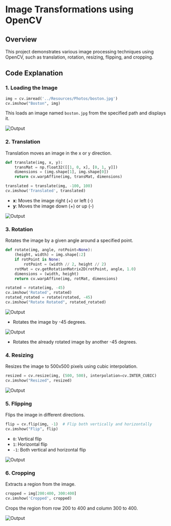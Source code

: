 # Image Transformations using OpenCV

## Overview
This project demonstrates various image processing techniques using OpenCV, such as translation, rotation, resizing, flipping, and cropping.

## Code Explanation

### 1. **Loading the Image**
```python
img = cv.imread('../Resources/Photos/boston.jpg')
cv.imshow("Boston", img)
```
This loads an image named `boston.jpg` from the specified path and displays it.

![Output](./Output%20Images/boston.png)

### 2. **Translation**
Translation moves an image in the x or y direction.
```python
def translate(img, x, y):
    transMat = np.float32([[1, 0, x], [0, 1, y]])
    dimensions = (img.shape[1], img.shape[0])
    return cv.warpAffine(img, transMat, dimensions)

translated = translate(img, -100, 100)
cv.imshow('Translated', translated)
```
- **x**: Moves the image right (+) or left (-)
- **y**: Moves the image down (+) or up (-)

![Output](./Output%20Images/Translated.png)

### 3. **Rotation**
Rotates the image by a given angle around a specified point.
```python
def rotate(img, angle, rotPoint=None):
    (height, width) = img.shape[:2]
    if rotPoint is None:
        rotPoint = (width // 2, height // 2)
    rotMat = cv.getRotationMatrix2D(rotPoint, angle, 1.0)
    dimensions = (width, height)
    return cv.warpAffine(img, rotMat, dimensions)

rotated = rotate(img, -45)
cv.imshow('Rotated', rotated)
rotated_rotated = rotate(rotated, -45)
cv.imshow("Rotate Rotated", rotated_rotated)
```

![Output](./Output%20Images/Rotated.png)
- Rotates the image by -45 degrees.

![Output](./Output%20Images/Rotate%20Rotated.png)
- Rotates the already rotated image by another -45 degrees.

### 4. **Resizing**
Resizes the image to 500x500 pixels using cubic interpolation.
```python
resized = cv.resize(img, (500, 500), interpolation=cv.INTER_CUBIC)
cv.imshow("Resized", resized)
```

![Output](./Output%20Images/Resized.png)

### 5. **Flipping**
Flips the image in different directions.
```python
flip = cv.flip(img, -1)  # Flip both vertically and horizontally
cv.imshow("Flip", flip)
```
- `0`: Vertical flip
- `1`: Horizontal flip
- `-1`: Both vertical and horizontal flip

![Output](./Output%20Images/Flip.png)

### 6. **Cropping**
Extracts a region from the image.
```python
cropped = img[200:400, 300:400]
cv.imshow('Cropped', cropped)
```
Crops the region from row 200 to 400 and column 300 to 400.

![Output](./Output%20Images/cropping.png)





